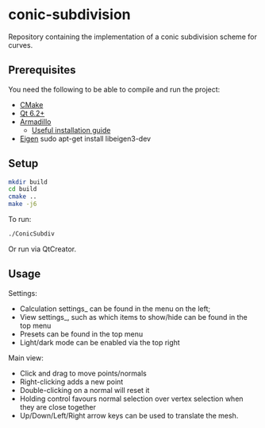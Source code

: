# conic-subdivision

Repository containing the implementation of a conic subdivision scheme for curves.


## Prerequisites

You need the following to be able to compile and run the project:

* [CMake](https://cmake.org/)
* [Qt 6.2+](https://www.qt.io/)
* [Armadillo](http://arma.sourceforge.net/)
    * [Useful installation guide](https://www.uio.no/studier/emner/matnat/fys/FYS4411/v13/guides/installing-armadillo/)
* [Eigen]() sudo apt-get install libeigen3-dev


## Setup

```sh
mkdir build
cd build
cmake ..
make -j6
```

To run:

```sh
./ConicSubdiv
```

Or run via QtCreator.

## Usage

Settings:

- Calculation settings_ can be found in the menu on the left;
- View settings_, such as which items to show/hide can be found in the top menu
- Presets can be found in the top menu
- Light/dark mode can be enabled via the top right

Main view:

- Click and drag to move points/normals
- Right-clicking adds a new point
- Double-clicking on a normal will reset it
- Holding control favours normal selection over vertex selection when they are close together
- Up/Down/Left/Right arrow keys can be used to translate the mesh.